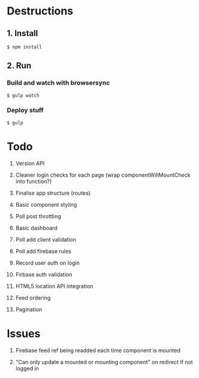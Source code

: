 # Destructions

## 1. Install

```bash
$ npm install
```

## 2. Run

### Build and watch with browsersync
```
$ gulp watch 
```

### Deploy stuff
```
$ gulp
```

# Todo

1. Version API

1. Cleaner login checks for each page (wrap componentWillMountCheck into function?)

1. Finalise app structure (routes)

1. Basic component styling

1. Poll post throttling

1. Basic dashboard

1. Poll add client validation
1. Poll add firebase rules

1. Record user auth on login
1. Firbase auth validation

1. HTML5 location API integration

1. Feed ordering
1. Pagination

# Issues

1. Firebase feed ref being readded each time component is mounted

1. "Can only update a mounted or mounting component" on redirect if not logged in